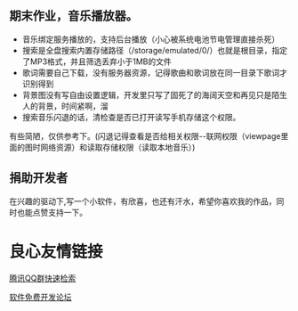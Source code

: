 

## 期末作业，音乐播放器。
* 音乐绑定服务播放的，支持后台播放（小心被系统电池节电管理直接杀死）
* 搜索是全盘搜索内置存储路径（/storage/emulated/0/）也就是根目录，指定了MP3格式，并且筛选丢弃小于1MB的文件
* 歌词需要自己下载，没有服务器资源，记得歌曲和歌词放在同一目录下歌词才识别得到
* 背景图没有写自由设置逻辑，开发里只写了固死了的海阔天空和再见只是陌生人的背景，时间紧啊，溜
* 搜索音乐闪退的话，清检查是否已打开读写手机存储这个权限。

有些简陋，仅供参考下。(闪退记得查看是否给相关权限--联网权限（viewpage里面的图时网络资源）和读取存储权限（读取本地音乐）)

## 捐助开发者
在兴趣的驱动下,写一个小软件，有欣喜，也还有汗水，希望你喜欢我的作品，同时也能点赞支持一下。

 
     
     
          
     
 

 
     
     
          
     
 

 
     
     
          
     
 

 
     
     
          
     
 

 
     
     
          
     
 

 
     
     
          
     
 

 
     
     
          
     
 

 
     
     
          
     
 

 
     
     
          
     
 



 # 良心友情链接

[腾讯QQ群快速检索](http://u.720life.cn/s/8cf73f7c)

[软件免费开发论坛](http://u.720life.cn/s/bbb01dc0)